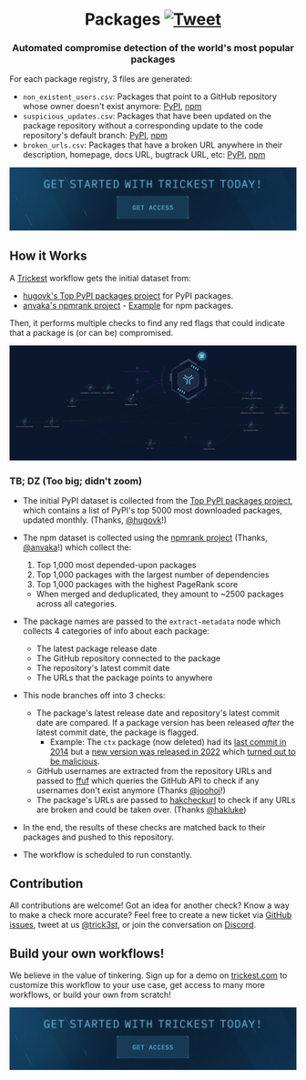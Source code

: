 <h1 align="center">Packages <a href="https://twitter.com/intent/tweet?text=Trickest%20Packages%20-%20Automated%20compromise%20detection%20of%20the%20world's%20most%20popular%20packages%0A%0Ahttps%3A%2F%2Fgithub.com%2Ftrickest%2Fpackages&hashtags=bugbounty,bugbountytips,infosec"><img src="https://img.shields.io/badge/Tweet--lightgrey?logo=twitter&style=social" alt="Tweet" height="20"/></a></h1>
<h3 align="center">Automated compromise detection of the world's most popular packages</h3>

For each package registry, 3 files are generated:
- `non_existent_users.csv`: Packages that point to a GitHub repository whose owner doesn't exist anymore: [PyPI](pypi/non_existent_users.csv), [npm](npm/non_existent_users.csv)
- `suspicious_updates.csv`: Packages that have been updated on the package repository without a corresponding update to the code repository's default branch: [PyPI](pypi/suspicious_updates.csv), [npm](npm/suspicious_updates.csv)
- `broken_urls.csv`: Packages that have a broken URL anywhere in their description, homepage, docs URL, bugtrack URL, etc: [PyPI](pypi/broken_urls.csv), [npm](npm/broken_urls.csv)

[<img src="./banner.png" />](https://trickest-access.paperform.co/)

## How it Works
A [Trickest](https://trickest.com) workflow gets the initial dataset from:
- [hugovk's Top PyPI packages project](https://hugovk.github.io/top-pypi-packages/) for PyPI packages.
- [anvaka's npmrank project](https://github.com/anvaka/npmrank) - [Example](https://gist.github.com/anvaka/8e8fa57c7ee1350e3491) for npm packages.

Then, it performs multiple checks to find any red flags that could indicate that a package is (or can be) compromised.

![Trickest Workflow](packages.png "Trickest Workflow - Packages")
### TB; DZ (Too big; didn't zoom)
- The initial PyPI dataset is collected from the [Top PyPI packages project](https://hugovk.github.io/top-pypi-packages/), which contains a list of PyPI's top 5000 most downloaded packages, updated monthly. (Thanks, [@hugovk](https://github.com/hugovk)!)
- The npm dataset is collected using the [npmrank project](https://gist.github.com/anvaka/8e8fa57c7ee1350e3491) (Thanks, [@anvaka](https://github.com/anvaka)!) which collect the:
    1. Top 1,000 most depended-upon packages
    2. Top 1,000 packages with the largest number of dependencies
    3. Top 1,000 packages with the highest PageRank score

    - When merged and deduplicated, they amount to ~2500 packages across all categories.
- The package names are passed to the `extract-metadata` node which collects 4 categories of info about each package:
    - The latest package release date
    - The GitHub repository connected to the package
    - The repository's latest commit date
    - The URLs that the package points to anywhere
- This node branches off into 3 checks:
    - The package's latest release date and repository's latest commit date are compared. If a package version has been released _after_ the latest commit date, the package is flagged.
        - Example: The `ctx` package (now deleted) had its [last commit in 2014](https://github.com/figlief/ctx/commits/master) but a [new version was released in 2022](https://web.archive.org/web/20220519184823/https://pypi.org/project/ctx/#history) which [turned out to be malicious](https://www.reddit.com/r/Python/comments/uwhzkj/i_think_the_ctx_package_on_pypi_has_been_hacked/).
    - GitHub usernames are extracted from the repository URLs and passed to [ffuf](https://github.com/ffuf/ffuf) which queries the GitHub API to check if any usernames don't exist anymore (Thanks [@joohoi](https://github.com/joohoi)!)
    - The package's URLs are passed to [hakcheckurl](https://github.com/hakluke/hakcheckurl) to check if any URLs are broken and could be taken over. (Thanks [@hakluke](https://github.com/hakluke))
- In the end, the results of these checks are matched back to their packages and pushed to this repository.
- The workflow is scheduled to run constantly.

## Contribution
All contributions are welcome! Got an idea for another check? Know a way to make a check more accurate? Feel free to create a new ticket via [GitHub issues](https://github.com/trickest/packages/issues), tweet at us [@trick3st](https://twitter.com/trick3st), or join the conversation on [Discord](https://discord.gg/7HZmFYTGcQ).

## Build your own workflows!
We believe in the value of tinkering. Sign up for a demo on [trickest.com](https://trickest.com) to customize this workflow to your use case, get access to many more workflows, or build your own from scratch!

[<img src="./banner.png" />](https://trickest-access.paperform.co/)
